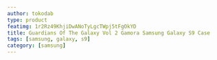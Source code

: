 ```yaml
---
author: tokodab
type: product
featimg: 1r2Rz49KhjiDwANoTyLgcTWpj5tFgOkYD
title: Guardians Of The Galaxy Vol 2 Gamora Samsung Galaxy S9 Case
tags: [samsung, galaxy, s9]
category: [samsung]
---
```


